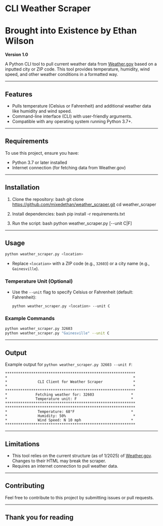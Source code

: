 # CLI Weather Scraper

# Brought into Existence by Ethan Wilson

**Version 1.0**

A Python CLI tool to pull current weather data from [Weather.gov](https://www.weather.gov) based on a inputted city or ZIP code. This tool provides temperature, humidity, wind speed, and other weather conditions in a  formatted way.

---

## Features
- Pulls temperature (Celsius or Fahrenheit) and additional weather data like humidity and wind speed.
- Command-line interface (CLI) with user-friendly arguments.
- Compatible with any operating system running Python 3.7+.

---

## Requirements
To use this project, ensure you have:
- Python 3.7 or later installed
- Internet connection (for fetching data from Weather.gov)

---

## Installation

1. Clone the repository:
   bash
   git clone https://github.com/mixedethan/weather_scraper.git
   cd weather_scraper
   

2. Install dependencies:
   bash
   pip install -r requirements.txt
   

3. Run the script:
   bash
   python weather_scraper.py <location> [--unit C|F]
   

---

## Usage
```bash
python weather_scraper.py <location>
```
- Replace `<location>` with a ZIP code (e.g., `32603`) or a city name (e.g., `Gainesville`).

### Temperature Unit (Optional)
- Use the `--unit` flag to specify Celsius or Fahrenheit (default: Fahrenheit):
  ```bash
  python weather_scraper.py <location> --unit C
  ```

### Example Commands
```bash
python weather_scraper.py 32603
python weather_scraper.py "Gainesville" --unit C
```

---

## Output
Example output for `python weather_scraper.py 32603 --unit F`:
```
************************************************************
*                                                          *
*              CLI Client for Weather Scraper              *
*                                                          *
************************************************************
*             Fetching weather for: 32603                 *
*             Temperature unit: F                         *
************************************************************
************************************************************
*              Temperature: 68°F                          *
*              Humidity: 50%                               *
*              Wind Speed: N 10 mph                       *
************************************************************
```

---

## Limitations
- This tool relies on the current structure (as of 1/2025) of [Weather.gov](https://www.weather.gov). Changes to their HTML may break the scraper.
- Requires an internet connection to pull weather data.

---

## Contributing
Feel free to contribute to this project by submitting issues or pull requests.

---

## Thank you for reading
